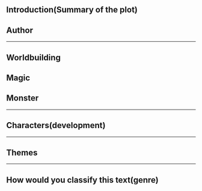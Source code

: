 ## Introduction(Summary of the plot)
## Author
---
## Worldbuilding
## Magic
## Monster
---
## Characters(development)
---
## Themes
---
## How would you classify this text(genre)
